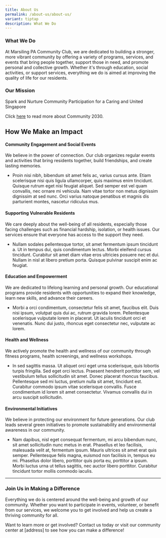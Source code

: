 ```yaml
---
title: About Us
permalink: /about-us/about-us/
variant: tiptap
description: What We Do
---
```

<h3><strong>What We Do</strong></h3>
<p>At Marsiling PA Community Club, we are dedicated to building a stronger,
more vibrant community by offering a variety of programs, services, and
events that bring people together, support those in need, and promote personal
and collective growth. Whether it's through education, social activities,
or support services, everything we do is aimed at improving the quality
of life for our residents.</p>
<h3><strong>Our Mission</strong></h3>
<p>Spark and Nurture Community Participation for a Caring and United Singapore</p>
<p>Click <a href="https://go.gov.sg/c2030" rel="noopener noreferrer nofollow" target="_blank"><u>here</u></a> to
read more about Community 2030.</p>
<h2><strong>How We Make an Impact</strong></h2>
<h4><strong>Community Engagement and Social Events</strong></h4>
<p>We believe in the power of connection. Our club organizes regular events
and activities that bring residents together, build friendships, and create
lasting memories.</p>
<ul data-tight="true" class="tight">
<li>
<p>Proin nisi nibh, bibendum sit amet felis ac, varius cursus ante. Etiam
scelerisque nisi quis ligula ullamcorper, quis maximus enim tincidunt.
Quisque rutrum eget nisi feugiat aliquet. Sed semper est vel quam convallis,
nec ornare mi vehicula. Nam vitae tortor non metus dignissim dignissim
at sed nunc. Orci varius natoque penatibus et magnis dis parturient montes,
nascetur ridiculus mus.</p>
</li>
</ul>
<h4><strong>Supporting Vulnerable Residents</strong></h4>
<p>We care deeply about the well-being of all residents, especially those
facing challenges such as financial hardship, isolation, or health issues.
Our services ensure that everyone has access to the support they need.</p>
<ul data-tight="true" class="tight">
<li>
<p>Nullam sodales pellentesque tortor, sit amet fermentum ipsum tincidunt
a. Ut in tempus dui, quis condimentum lectus. Morbi eleifend cursus tincidunt.
Curabitur sit amet diam vitae eros ultricies posuere nec et dui. Nullam
in nisl at libero pretium porta. Quisque pulvinar suscipit enim ac feugiat.</p>
</li>
</ul>
<h4><strong>Education and Empowerment</strong></h4>
<p>We are dedicated to lifelong learning and personal growth. Our educational
programs provide residents with opportunities to expand their knowledge,
learn new skills, and advance their careers.</p>
<ul data-tight="true" class="tight">
<li>
<p>Morbi a orci condimentum, consectetur felis sit amet, faucibus elit. Duis
nisi ipsum, volutpat quis dui ac, rutrum gravida lorem. Pellentesque scelerisque
vulputate lorem in placerat. Ut iaculis tincidunt orci et venenatis. Nunc
dui justo, rhoncus eget consectetur nec, vulputate ac lorem.</p>
</li>
</ul>
<h4><strong>Health and Wellness</strong></h4>
<p>We actively promote the health and wellness of our community through fitness
programs, health screenings, and wellness workshops.</p>
<ul data-tight="true" class="tight">
<li>
<p>In sed sagittis massa. Ut aliquet orci eget urna scelerisque, quis lobortis
turpis fringilla. Sed eget orci lectus. Praesent hendrerit porttitor sem,
vel vestibulum tellus sollicitudin sit amet. Donec placerat rhoncus faucibus.
Pellentesque sed mi luctus, pretium nulla sit amet, tincidunt est. Curabitur
commodo ipsum vitae scelerisque convallis. Fusce condimentum id lorem sit
amet consectetur. Vivamus convallis dui in arcu suscipit sollicitudin.</p>
</li>
</ul>
<h4><strong>Environmental Initiatives</strong></h4>
<p>We believe in protecting our environment for future generations. Our club
leads several green initiatives to promote sustainability and environmental
awareness in our community.</p>
<ul data-tight="true" class="tight">
<li>
<p>Nam dapibus, nisl eget consequat fermentum, mi arcu bibendum nunc, sit
amet sollicitudin nunc metus in erat. Phasellus et leo facilisis, malesuada
velit at, fermentum ipsum. Mauris ultrices sit amet erat quis semper. Pellentesque
felis magna, euismod non facilisis in, tempus eu mi. Phasellus dolor libero,
porttitor quis porta eu, porttitor a ipsum. Morbi luctus urna ut tellus
sagittis, nec auctor libero porttitor. Curabitur tincidunt tortor mollis
commodo iaculis.</p>
</li>
</ul>
<hr>
<h3><strong>Join Us in Making a Difference</strong></h3>
<p>Everything we do is centered around the well-being and growth of our community.
Whether you want to participate in events, volunteer, or benefit from our
services, we welcome you to get involved and help us create a thriving
community for all.</p>
<p>Want to learn more or get involved? Contact us today or visit our community
center at [address] to see how you can make a difference!</p>
<p></p>
<p></p>